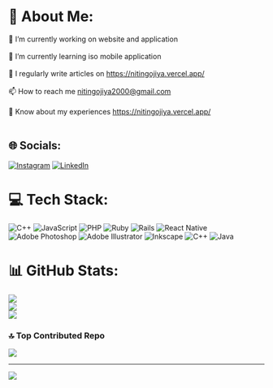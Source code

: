 # 💫 About Me:
🔭 I’m currently working on website and application<br><br>🌱 I’m currently learning iso mobile application<br><br>📝 I regularly write articles on https://nitingojiya.vercel.app/<br><br>📫 How to reach me nitingojiya2000@gmail.com<br><br>📄 Know about my experiences https://nitingojiya.vercel.app/<br><br>


## 🌐 Socials:
[![Instagram](https://img.shields.io/badge/Instagram-%23E4405F.svg?logo=Instagram&logoColor=white)](https://instagram.com/nitin_ahir_666) [![LinkedIn](https://img.shields.io/badge/LinkedIn-%230077B5.svg?logo=linkedin&logoColor=white)](https://linkedin.com/in/nitin-gojiya-301a1524b) 

# 💻 Tech Stack:
![C++](https://img.shields.io/badge/c++-%2300599C.svg?style=for-the-badge&logo=c%2B%2B&logoColor=white) ![JavaScript](https://img.shields.io/badge/javascript-%23323330.svg?style=for-the-badge&logo=javascript&logoColor=%23F7DF1E) ![PHP](https://img.shields.io/badge/php-%23777BB4.svg?style=for-the-badge&logo=php&logoColor=white) ![Ruby](https://img.shields.io/badge/ruby-%23CC342D.svg?style=for-the-badge&logo=ruby&logoColor=white) ![Rails](https://img.shields.io/badge/rails-%23CC0000.svg?style=for-the-badge&logo=ruby-on-rails&logoColor=white) ![React Native](https://img.shields.io/badge/react_native-%2320232a.svg?style=for-the-badge&logo=react&logoColor=%2361DAFB) ![Adobe Photoshop](https://img.shields.io/badge/adobe%20photoshop-%2331A8FF.svg?style=for-the-badge&logo=adobe%20photoshop&logoColor=white) ![Adobe Illustrator](https://img.shields.io/badge/adobe%20illustrator-%23FF9A00.svg?style=for-the-badge&logo=adobe%20illustrator&logoColor=white) ![Inkscape](https://img.shields.io/badge/Inkscape-e0e0e0?style=for-the-badge&logo=inkscape&logoColor=080A13) ![C++](https://img.shields.io/badge/c++-%2300599C.svg?style=for-the-badge&logo=c%2B%2B&logoColor=white) ![Java](https://img.shields.io/badge/java-%23ED8B00.svg?style=for-the-badge&logo=openjdk&logoColor=white)
# 📊 GitHub Stats:
![](https://github-readme-stats.vercel.app/api?username=NitinGojiya&theme=dark&hide_border=false&include_all_commits=true&count_private=true)<br/>
![](https://nirzak-streak-stats.vercel.app/?user=NitinGojiya&theme=dark&hide_border=false)<br/>
![](https://github-readme-stats.vercel.app/api/top-langs/?username=NitinGojiya&theme=dark&hide_border=false&include_all_commits=true&count_private=true&layout=compact)

### 🔝 Top Contributed Repo
![](https://github-contributor-stats.vercel.app/api?username=NitinGojiya&limit=5&theme=dark&combine_all_yearly_contributions=true)

---
[![](https://visitcount.itsvg.in/api?id=NitinGojiya&icon=0&color=0)](https://visitcount.itsvg.in)

